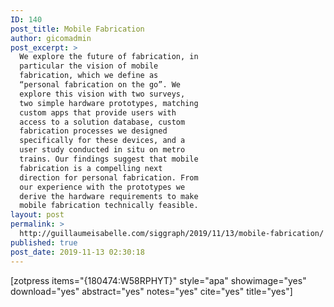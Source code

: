 ```yaml
---
ID: 140
post_title: Mobile Fabrication
author: gicomadmin
post_excerpt: >
  We explore the future of fabrication, in
  particular the vision of mobile
  fabrication, which we define as
  “personal fabrication on the go”. We
  explore this vision with two surveys,
  two simple hardware prototypes, matching
  custom apps that provide users with
  access to a solution database, custom
  fabrication processes we designed
  specifically for these devices, and a
  user study conducted in situ on metro
  trains. Our findings suggest that mobile
  fabrication is a compelling next
  direction for personal fabrication. From
  our experience with the prototypes we
  derive the hardware requirements to make
  mobile fabrication technically feasible.
layout: post
permalink: >
  http://guillaumeisabelle.com/siggraph/2019/11/13/mobile-fabrication/
published: true
post_date: 2019-11-13 02:30:18
---
```

<!-- wp:paragraph -->



<!-- /wp:paragraph -->

<!-- wp:shortcode --> [zotpress items="{180474:W58RPHYT}" style="apa" showimage="yes" download="yes" abstract="yes" notes="yes" cite="yes" title="yes"] 

<!-- /wp:shortcode -->